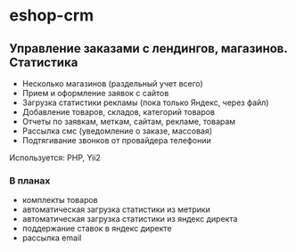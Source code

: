 # eshop-crm
## Управлениe заказами с лендингов, магазинов. Статистика

* Несколько магазинов (раздельный учет всего)  
* Прием и оформление заявок с сайтов   
* Загрузка статистики рекламы (пока только Яндекс, через файл)  
* Добавление товаров, складов, категорий товаров  
* Отчеты по заявкам, меткам, сайтам, рекламе, товарам 
* Рассылка смс (уведомление о заказе, массовая)
* Подтягивание звонков от провайдера телефонии

Используется: PHP, Yii2

### В планах
* комплекты товаров  
* автоматическая загрузка статистики из метрики  
* автоматическая загрузка статистики из яндекс директа  
* поддержание ставок в яндекс директе
* рассылка email
